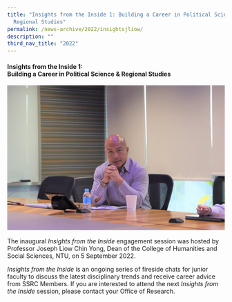 ```yaml
---
title: "Insights from the Inside 1: Building a Career in Political Science &amp;
  Regional Studies"
permalink: /news-archive/2022/insightsjliow/
description: ""
third_nav_title: "2022"
---
```

#### Insights from the Inside 1: <br>Building a Career in Political Science &amp; Regional Studies

![](/images/8f6a5591_light.jpg)

The inaugural&nbsp;_Insights from the Inside_&nbsp;engagement session was hosted by Professor Joseph Liow Chin Yong, Dean of the College of Humanities and Social Sciences, NTU, on 5 September 2022.

_Insights from the Inside_&nbsp;is an ongoing series of fireside chats for junior faculty to discuss the latest disciplinary trends and receive career advice from SSRC Members. If you are interested to attend the next&nbsp;_Insights from the Inside_&nbsp;session, please contact your Office of Research.